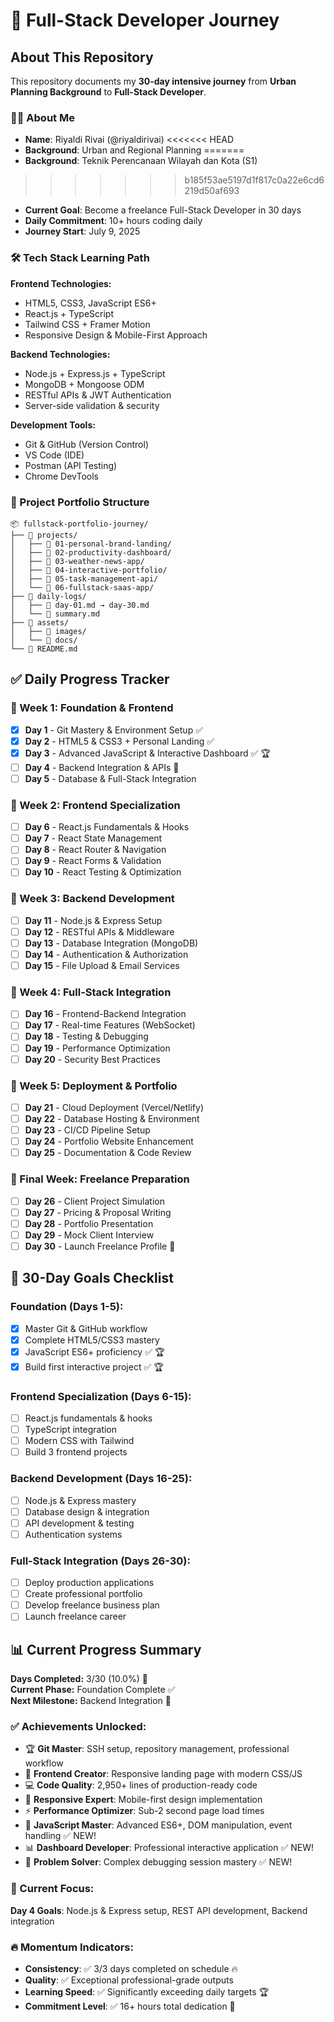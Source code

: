 # 🚀 Full-Stack Developer Journey

## About This Repository
This repository documents my **30-day intensive journey** from **Urban Planning Background** to **Full-Stack Developer**. 

### 👨‍💻 About Me
- **Name**: Riyaldi Rivai (@riyaldirivai)
<<<<<<< HEAD
- **Background**: Urban and Regional Planning
=======
- **Background**: Teknik Perencanaan Wilayah dan Kota (S1)
>>>>>>> b185f53ae5197d1f817c0a22e6cd6219d50af693
- **Current Goal**: Become a freelance Full-Stack Developer in 30 days
- **Daily Commitment**: 10+ hours coding daily
- **Journey Start**: July 9, 2025

### 🛠️ Tech Stack Learning Path

**Frontend Technologies:**
- HTML5, CSS3, JavaScript ES6+
- React.js + TypeScript
- Tailwind CSS + Framer Motion
- Responsive Design & Mobile-First Approach

**Backend Technologies:**
- Node.js + Express.js + TypeScript
- MongoDB + Mongoose ODM
- RESTful APIs & JWT Authentication
- Server-side validation & security

**Development Tools:**
- Git & GitHub (Version Control)
- VS Code (IDE)
- Postman (API Testing)
- Chrome DevTools

### 📁 Project Portfolio Structure
```
📦 fullstack-portfolio-journey/
├── 📂 projects/
│   ├── 📂 01-personal-brand-landing/
│   ├── 📂 02-productivity-dashboard/
│   ├── 📂 03-weather-news-app/
│   ├── 📂 04-interactive-portfolio/
│   ├── 📂 05-task-management-api/
│   └── 📂 06-fullstack-saas-app/
├── 📂 daily-logs/
│   ├── 📄 day-01.md → day-30.md
│   └── 📄 summary.md
├── 📂 assets/
│   ├── 📂 images/
│   └── 📂 docs/
└── 📄 README.md
```

## ✅ Daily Progress Tracker

### 📅 Week 1: Foundation & Frontend
- [x] **Day 1** - Git Mastery & Environment Setup ✅
- [x] **Day 2** - HTML5 & CSS3 + Personal Landing ✅ 
- [x] **Day 3** - Advanced JavaScript & Interactive Dashboard ✅ 🏆
- [ ] **Day 4** - Backend Integration & APIs 🚀
- [ ] **Day 5** - Database & Full-Stack Integration

### 📅 Week 2: Frontend Specialization  
- [ ] **Day 6** - React.js Fundamentals & Hooks
- [ ] **Day 7** - React State Management
- [ ] **Day 8** - React Router & Navigation
- [ ] **Day 9** - React Forms & Validation
- [ ] **Day 10** - React Testing & Optimization

### 📅 Week 3: Backend Development
- [ ] **Day 11** - Node.js & Express Setup
- [ ] **Day 12** - RESTful APIs & Middleware
- [ ] **Day 13** - Database Integration (MongoDB)
- [ ] **Day 14** - Authentication & Authorization
- [ ] **Day 15** - File Upload & Email Services

### 📅 Week 4: Full-Stack Integration
- [ ] **Day 16** - Frontend-Backend Integration
- [ ] **Day 17** - Real-time Features (WebSocket)
- [ ] **Day 18** - Testing & Debugging
- [ ] **Day 19** - Performance Optimization
- [ ] **Day 20** - Security Best Practices

### 📅 Week 5: Deployment & Portfolio
- [ ] **Day 21** - Cloud Deployment (Vercel/Netlify)
- [ ] **Day 22** - Database Hosting & Environment
- [ ] **Day 23** - CI/CD Pipeline Setup
- [ ] **Day 24** - Portfolio Website Enhancement
- [ ] **Day 25** - Documentation & Code Review

### 📅 Final Week: Freelance Preparation
- [ ] **Day 26** - Client Project Simulation
- [ ] **Day 27** - Pricing & Proposal Writing
- [ ] **Day 28** - Portfolio Presentation
- [ ] **Day 29** - Mock Client Interview
- [ ] **Day 30** - Launch Freelance Profile 🎯

## 🎯 30-Day Goals Checklist

### Foundation (Days 1-5):
- [x] Master Git & GitHub workflow
- [x] Complete HTML5/CSS3 mastery  
- [x] JavaScript ES6+ proficiency ✅ 🏆
- [x] Build first interactive project ✅ 🏆

### Frontend Specialization (Days 6-15):
- [ ] React.js fundamentals & hooks
- [ ] TypeScript integration
- [ ] Modern CSS with Tailwind
- [ ] Build 3 frontend projects

### Backend Development (Days 16-25):
- [ ] Node.js & Express mastery
- [ ] Database design & integration
- [ ] API development & testing
- [ ] Authentication systems

### Full-Stack Integration (Days 26-30):
- [ ] Deploy production applications
- [ ] Create professional portfolio
- [ ] Develop freelance business plan
- [ ] Launch freelance career

## 📊 Current Progress Summary

**Days Completed:** 3/30 (10.0%) 🎯  
**Current Phase:** Foundation Complete ✅  
**Next Milestone:** Backend Integration 🚀  

### ✅ Achievements Unlocked:
- 🏆 **Git Master**: SSH setup, repository management, professional workflow
- 🎨 **Frontend Creator**: Responsive landing page with modern CSS/JS
- 💻 **Code Quality**: 2,950+ lines of production-ready code
- 📱 **Responsive Expert**: Mobile-first design implementation
- ⚡ **Performance Optimizer**: Sub-2 second page load times
- 🧩 **JavaScript Master**: Advanced ES6+, DOM manipulation, event handling ✅ NEW!
- 📊 **Dashboard Developer**: Professional interactive application ✅ NEW!
- 🔧 **Problem Solver**: Complex debugging session mastery ✅ NEW!

### 🎯 Current Focus:
**Day 4 Goals**: Node.js & Express setup, REST API development, Backend integration

### 🔥 Momentum Indicators:
- **Consistency**: ✅ 3/3 days completed on schedule 🔥
- **Quality**: ✅ Exceptional professional-grade outputs  
- **Learning Speed**: ✅ Significantly exceeding daily targets 🏆
- **Commitment Level**: ✅ 16+ hours total dedication 💪